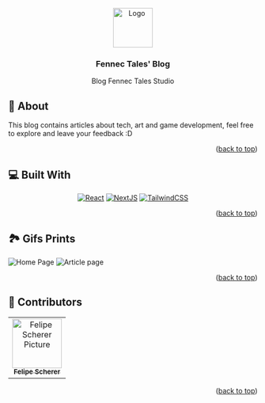 <a name="readme-top"></a>
<div align="center">

<a href="https://github.com/fescherer/fennec-tales-blog">
<img src="https://github.com/fescherer/fennec-tales-blog/assets/62115215/d287b8a4-ef12-4e36-8441-5979a2d64396" alt="Logo" width="80" height="80">
</a>

### Fennec Tales' Blog

Blog Fennec Tales Studio

</div>

<!-- **********************🐲About🐲********************** -->
<a name="aboutProject"></a>

## 📕 About

This blog contains articles about tech, art and game development, feel free to explore and leave your feedback :D 

<p align="right">(<a href="#readme-top">back to top</a>)</p>

<!-- **********************🐲Built With🐲********************** -->
<a name="buildWith"></a>

## 💻 Built With

<div align="center">

[![React][react-shield]][react-url]
[![NextJS][nextjs-shield]][nextjs-url]
[![TailwindCSS][tailwindcss-shield]][tailwindcss-url]

</div>

<!-- Badges -->
[react-shield]: https://img.shields.io/badge/react-%2320232a.svg?style=for-the-badge&logo=react&logoColor=%2361DAFB
[react-url]: https://react.dev
[nextjs-shield]: https://img.shields.io/badge/Next-black?style=for-the-badge&logo=next.js&logoColor=white
[nextjs-url]: https://nextjs.org
[tailwindcss-shield]: https://img.shields.io/badge/tailwindcss-%2338B2AC.svg?style=for-the-badge&logo=tailwind-css&logoColor=white
[tailwindcss-url]: https://tailwindcss.com

<p align="right">(<a href="#readme-top">back to top</a>)</p>

<!-- **********************🐲Gifs Prints🐲********************** -->
<a name="gifsPrints"></a>

## 🏞️ Gifs Prints


![Home Page](https://github.com/fescherer/fennec-tales-blog/assets/62115215/b67dca11-9043-43c3-b034-1cbcd939a31f)
![Article page](https://github.com/fescherer/fennec-tales-blog/assets/62115215/05a19e97-f3b3-42a0-bab5-88e2668f0f5b)

<p align="right">(<a href="#readme-top">back to top</a>)</p>

<!-- **********************🐲Contributors🐲********************** -->
<a name="contributors"></a>

## 🤗 Contributors

<table>
  <tr>
    <td align="center">
        <a href=https://github.com/fescherer>
          <img src=https://github.com/fescherer.png width="100px;" alt="Felipe Scherer Picture"/><br>
          <sub>
            <b>Felipe Scherer</b>
          </sub>
        </a>
      </td>
  </tr>
</table>

<p align="right">(<a href="#readme-top">back to top</a>)</p>
